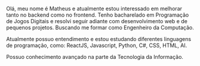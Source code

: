Olá, meu nome é Matheus e atualmente estou interessado em melhorar tanto no backend como no frontend.
Tenho bacharelado em Programação de Jogos Digitais e resolvi seguir adiante com desenvolvimento web e de pequenos projetos. Buscando me formar como Engenheiro da Computação.

Atualmente possuo entendimento e estou estudando diferentes linguagens de programação, como: ReactJS, Javascript, Python, C#, CSS, HTML, AI.

Possuo conhecimento avançado na parte da Tecnologia da Informação.
